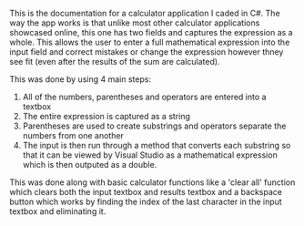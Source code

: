 This is the documentation for a calculator application I caded in C#.
The way the app works is that unlike most other calculator applications showcased online, this one has two fields and captures the expression as a whole. This allows the user to enter a full mathematical expression into the input field and correct mistakes or change the expression however thney see fit (even after the results of the sum are calculated).

This was done by using 4 main steps:
1. All of the numbers, parentheses and operators are entered into a textbox
2. The entire expression is captured as a string
3. Parentheses are used to create substrings and operators separate the numbers from one another
4. The input is then run through a method that converts each substring so that it can be viewed by Visual Studio as a mathematical expression which is then outputed as a double.

This was done along with basic calculator functions like a 'clear all' function which clears both the input textbox and results textbox and a backspace button which works by finding the index of the last character in the input textbox and eliminating it.

